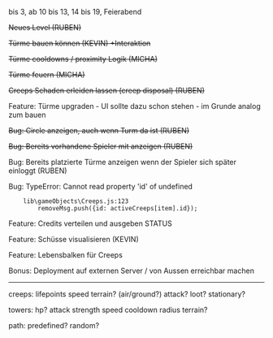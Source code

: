 
bis 3, ab 10 bis 13, 14 bis 19, Feierabend


~~Neues Level (RUBEN)~~

~~Türme bauen können (KEVIN) +Interaktion~~

~~Türme cooldowns / proximity Logik (MICHA)~~

~~Türme feuern (MICHA)~~

~~Creeps Schaden erleiden lassen (creep disposal) (RUBEN)~~

Feature: Türme upgraden - UI sollte dazu schon stehen - im Grunde analog zum bauen

~~Bug: Circle anzeigen, auch wenn Turm da ist (RUBEN)~~

~~Bug: Bereits vorhandene Spieler mit anzeigen (RUBEN)~~

Bug: Bereits platzierte Türme anzeigen wenn der Spieler sich später einloggt (RUBEN)

Bug: TypeError: Cannot read property 'id' of undefined

		lib\gameObjects\Creeps.js:123
			removeMsg.push({id: activeCreeps[item].id});


Feature: Credits verteilen und ausgeben STATUS

Feature: Schüsse visualisieren (KEVIN)

Feature: Lebensbalken für Creeps

Bonus: Deployment auf externen Server / von Aussen erreichbar machen


---

creeps:
	lifepoints
	speed
	terrain? (air/ground?)
	attack?
	loot? stationary?

towers:
	hp?
	attack strength
		speed
		cooldown
		radius
		terrain?

path:
	predefined?
	random?
